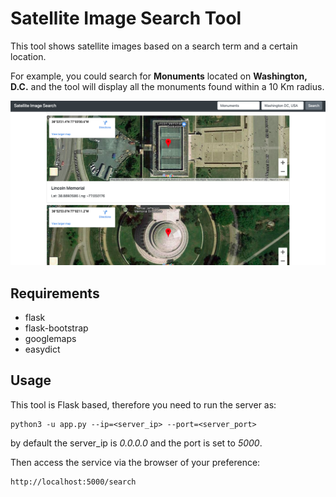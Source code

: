 # Satellite Image Search Tool

This tool shows satellite images based on a search term and a certain location.

For example, you could search for **Monuments** located on **Washington, D.C.** and the tool will display all the monuments found within a 10 Km radius.

![GUI Sample](images/MonumentSatelliteSearch.png)

## Requirements

- flask
- flask-bootstrap
- googlemaps
- easydict

## Usage

This tool is Flask based, therefore you need to run the server as:
```
python3 -u app.py --ip=<server_ip> --port=<server_port>
```

by default the server_ip is *0.0.0.0* and the port is set to *5000*.

Then access the service via the browser of your preference:

```
http://localhost:5000/search
```
